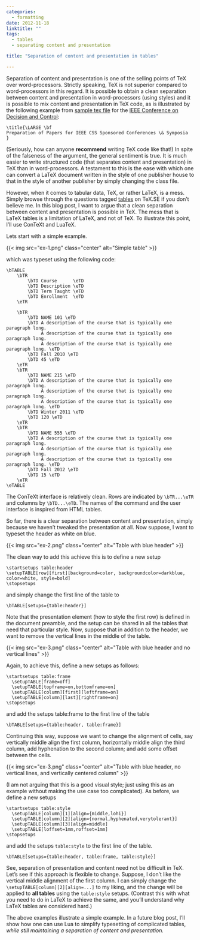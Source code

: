 ```yaml
---
categories:
  - formatting
date: 2012-11-18
linktitle: ""
tags:
  - tables
  - separating content and presentation

title: "Separation of content and presentation in tables"

---
```


Separation of content and presentation is one of the selling points of TeX over word-processors. Strictly speaking, TeX is not superior compared to word-processors in this regard. It is possible to obtain a clean separation between content and presentation in word-processors (using styles) and it is possible to mix content and presentation in TeX code, as is illustrated by the following example from [sample tex file][sample] for the [IEEE Conference on Decision and Control][CDC]:

<!--more-->

[sample]: http://css.paperplaza.net/conferences/support/files/sample.tex
[CDC]: http://control.disp.uniroma2.it/cdc2012/author_info.php

<!--
\title{\LARGE \bf
Preparation of Papers for IEEE CSS Sponsored Conferences \& Symposia
}
-->
<pre><code><span class="PreCondit">\title{</span><span class="Type">\LARGE</span> <span class="Type">\bf</span>
Preparation of Papers for IEEE CSS Sponsored Conferences <span class="SpecialChar">\&amp;</span> Symposia
<span class="PreCondit">}</span>
</code></pre>

(Seriously, how can anyone **recommend** writing TeX code like that!) In
spite of the falseness of the argument, the general sentiment is true. It is
much easier to write structured code (that separates content and
presentation) in TeX than in word-processors. A testament to this is the ease
with which one can convert a LaTeX document written in the style of one
publisher house to that in the style of another publisher by simply changing
the class file.

However, when it comes to tabular data, TeX, or rather LaTeX, is a mess.
Simply browse through the questions tagged [tables] on TeX.SE if you don’t believe me. In this blog post, I want to argue that a clean separation between content and presentation is possible in TeX. The mess that is LaTeX tables is a limitation of LaTeX, and not of TeX. To illustrate this point, I’ll use ConTeXt and LuaTeX.

[tables]: http://tex.stackexchange.com/questions/tagged/tables?sort=votes

Lets start with a simple example.

{{< img src="ex-1.png" class="center" alt="Simple table" >}}

which was typeset using the following code:

<!--
\bTABLE
    \bTR
        \bTD Course      \eTD
        \bTD Description \eTD
        \bTD Term Taught \eTD
        \bTD Enrollment  \eTD
    \eTR
 
    \bTR
        \bTD NAME 101 \eTD
        \bTD A description of the course that is typically one paragraph long.
             A description of the course that is typically one paragraph long.
             A description of the course that is typically one paragraph long. \eTD
        \bTD Fall 2010 \eTD
        \bTD 45 \eTD
    \eTR
    \bTR
        \bTD NAME 215 \eTD
        \bTD A description of the course that is typically one paragraph long.
             A description of the course that is typically one paragraph long.
             A description of the course that is typically one paragraph long. \eTD
        \bTD Winter 2011 \eTD
        \bTD 120 \eTD
    \eTR
    \bTR
        \bTD NAME 555 \eTD
        \bTD A description of the course that is typically one paragraph long.
             A description of the course that is typically one paragraph long.
             A description of the course that is typically one paragraph long. \eTD
        \bTD Fall 2012 \eTD
        \bTD 15 \eTD
    \eTR
\eTABLE
-->
<pre><code><span class="Statement">\bTABLE</span>
    <span class="Statement">\bTR</span>
        <span class="Statement">\bTD</span> Course      <span class="Statement">\eTD</span>
        <span class="Statement">\bTD</span> Description <span class="Statement">\eTD</span>
        <span class="Statement">\bTD</span> Term Taught <span class="Statement">\eTD</span>
        <span class="Statement">\bTD</span> Enrollment  <span class="Statement">\eTD</span>
    <span class="Statement">\eTR</span>

    <span class="Statement">\bTR</span>
        <span class="Statement">\bTD</span> NAME 101 <span class="Statement">\eTD</span>
        <span class="Statement">\bTD</span> A description of the course that is typically one paragraph long.
             A description of the course that is typically one paragraph long.
             A description of the course that is typically one paragraph long. <span class="Statement">\eTD</span>
        <span class="Statement">\bTD</span> Fall 2010 <span class="Statement">\eTD</span>
        <span class="Statement">\bTD</span> 45 <span class="Statement">\eTD</span>
    <span class="Statement">\eTR</span>
    <span class="Statement">\bTR</span>
        <span class="Statement">\bTD</span> NAME 215 <span class="Statement">\eTD</span>
        <span class="Statement">\bTD</span> A description of the course that is typically one paragraph long.
             A description of the course that is typically one paragraph long.
             A description of the course that is typically one paragraph long. <span class="Statement">\eTD</span>
        <span class="Statement">\bTD</span> Winter 2011 <span class="Statement">\eTD</span>
        <span class="Statement">\bTD</span> 120 <span class="Statement">\eTD</span>
    <span class="Statement">\eTR</span>
    <span class="Statement">\bTR</span>
        <span class="Statement">\bTD</span> NAME 555 <span class="Statement">\eTD</span>
        <span class="Statement">\bTD</span> A description of the course that is typically one paragraph long.
             A description of the course that is typically one paragraph long.
             A description of the course that is typically one paragraph long. <span class="Statement">\eTD</span>
        <span class="Statement">\bTD</span> Fall 2012 <span class="Statement">\eTD</span>
        <span class="Statement">\bTD</span> 15 <span class="Statement">\eTD</span>
    <span class="Statement">\eTR</span>
<span class="Statement">\eTABLE</span>
</code></pre>

The ConTeXt interface is relatively clean. Rows are indicated by `\bTR...\eTR` and columns by `\bTD...\eTD`. The names of the command and the user interface is inspired from HTML tables.

So far, there is a clear separation between content and presentation, simply because we haven’t tweaked the presentation at all. Now suppose, I want to typeset the header as white on blue.

{{< img src="ex-2.png" class="center" alt="Table with blue header"  >}}

The clean way to add this achieve this is to define a new setup

<!--
\startsetups table:header
\setupTABLE[row][first][background=color, backgroundcolor=darkblue, color=white, style=bold]
\stopsetups
-->

<pre><code><span class="Keyword">\startsetups </span>table:header
<span class="Identifier">\setupTABLE</span><span class="Delimiter">[</span><span class="Type">row</span><span class="Delimiter">][</span><span class="Type">first</span><span class="Delimiter">][</span><span class="Type">background=color, backgroundcolor=darkblue, color=white, style=bold</span><span class="Delimiter">]</span>
<span class="Keyword">\stopsetups</span>
</code></pre>

and simply change the first line of the table to

<!--
\bTABLE[setups={table:header}]
-->

<pre><code><span class="Statement">\bTABLE</span><span class="Delimiter">[</span>setups=<span class="Delimiter">{</span>table:header<span class="Delimiter">}]</span>
</code></pre>

Note that the presentation element (how to style the first row) is defined in the document preamble, and the setup can be shared in all the tables that need that particular style. Now, suppose that in addition to the header, we want to remove the vertical lines in the middle of the table.

{{< img src="ex-3.png" class="center" alt="Table with blue header and no vertical lines"  >}}

Again, to achieve this, define a new setups as follows:

<!--
\startsetups table:frame
  \setupTABLE[frame=off]
  \setupTABLE[topframe=on,bottomframe=on]
  \setupTABLE[column][first][leftframe=on]
  \setupTABLE[column][last][rightframe=on]
\stopsetups
-->

<pre><code><span class="Keyword">\startsetups </span>table:frame
  <span class="Identifier">\setupTABLE</span><span class="Delimiter">[</span><span class="Type">frame=off</span><span class="Delimiter">]</span>
<span class="Delimiter">  </span><span class="Identifier">\setupTABLE</span><span class="Delimiter">[</span><span class="Type">topframe=on,bottomframe=on</span><span class="Delimiter">]</span>
<span class="Delimiter">  </span><span class="Identifier">\setupTABLE</span><span class="Delimiter">[</span><span class="Type">column</span><span class="Delimiter">][</span><span class="Type">first</span><span class="Delimiter">][</span><span class="Type">leftframe=on</span><span class="Delimiter">]</span>
<span class="Delimiter">  </span><span class="Identifier">\setupTABLE</span><span class="Delimiter">[</span><span class="Type">column</span><span class="Delimiter">][</span><span class="Type">last</span><span class="Delimiter">][</span><span class="Type">rightframe=on</span><span class="Delimiter">]</span>
<span class="Keyword">\stopsetups</span>
</code></pre>

and add the setups table:frame to the first line of the table

<!--
\bTABLE[setups={table:header, table:frame}]
-->

<pre><code><span class="Statement">\bTABLE</span><span class="Delimiter">[</span>setups=<span class="Delimiter">{</span>table:header, table:frame<span class="Delimiter">}]</span>
</code></pre>

Continuing this way, suppose we want to change the alignment of cells, say vertically middle align the first column, horizontally middle align the third column, add hyphenation to the second column; and add some offset between the cells.

{{< img src="ex-3.png" class="center" alt="Table with blue header,  no vertical lines, and vertically centered column"  >}}

(I am not arguing that this is a good visual style; just using this as an example without making the use case too complicated). As before, we define a new setups

<!--
\startsetups table:style
  \setupTABLE[column][1][align={middle,lohi}]
  \setupTABLE[column][2][align={normal,hyphenated,verytolerant}]
  \setupTABLE[column][3][align=middle]
  \setupTABLE[loffset=1mm,roffset=1mm]
\stopsetups
-->

<pre><code><span class="Keyword">\startsetups </span>table:style
  <span class="Identifier">\setupTABLE</span><span class="Delimiter">[</span><span class="Type">column</span><span class="Delimiter">][</span><span class="Type">1</span><span class="Delimiter">][</span><span class="Type">align=</span><span class="Delimiter">{</span>middle,lohi<span class="Delimiter">}]</span>
<span class="Delimiter">  </span><span class="Identifier">\setupTABLE</span><span class="Delimiter">[</span><span class="Type">column</span><span class="Delimiter">][</span><span class="Type">2</span><span class="Delimiter">][</span><span class="Type">align=</span><span class="Delimiter">{</span>normal,hyphenated,verytolerant<span class="Delimiter">}]</span>
<span class="Delimiter">  </span><span class="Identifier">\setupTABLE</span><span class="Delimiter">[</span><span class="Type">column</span><span class="Delimiter">][</span><span class="Type">3</span><span class="Delimiter">][</span><span class="Type">align=middle</span><span class="Delimiter">]</span>
<span class="Delimiter">  </span><span class="Identifier">\setupTABLE</span><span class="Delimiter">[</span><span class="Type">loffset=1mm,roffset=1mm</span><span class="Delimiter">]</span>
<span class="Keyword">\stopsetups</span>
</code></pre>

and add the setups `table:style` to the first line of the table.


<!--
\bTABLE[setups={table:header, table:frame, table:style}]
-->

<pre><code><span class="Statement">\bTABLE</span><span class="Delimiter">[</span>setups=<span class="Delimiter">{</span>table:header, table:frame, table:style<span class="Delimiter">}]</span>
</code></pre>

See, separation of presentation and content need not be difficult in TeX.
Let’s see if this approach is flexible to change. Suppose, I don’t like the
vertical middle alignment of the first column. I can simply change the
`\setupTABLE[column][2][align=...]` to my liking, and the change will be
applied to **all tables** using the `table:style` setups. (Contrast this with
what you need to do in LaTeX to achieve the same, and you’ll understand why
LaTeX tables are considered hard.)

The above examples illustrate a simple example. In a future blog post, I’ll
show how one can use Lua to simplify typesetting of complicated tables, _while
still maintaining a separation of content and presentation._
